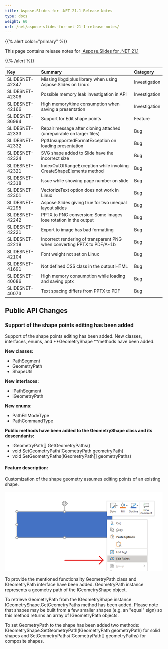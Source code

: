 ```yaml
---
title: Aspose.Slides for .NET 21.1 Release Notes
type: docs
weight: 60
url: /net/aspose-slides-for-net-21-1-release-notes/
---
```


{{% alert color="primary" %}} 

This page contains release notes for [ Aspose.Slides for .NET 21.1](https://www.nuget.org/packages/Aspose.Slides.NET/)

{{% /alert %}} 

|**Key**|**Summary**|**Category**|
| :- | :- | :- |
|SLIDESNET-42347|Missing libgdiplus library when using Aspose.Slides on Linux|Investigation|
|SLIDESNET-42306|Possible memory leak investigation in API|Investigation|
|SLIDESNET-42166|High memory/time consumption when saving a presentation|Investigation|
|SLIDESNET-36994|Support for Edit shape points|Feature|
|SLIDESNET-42333|Repair message after cloning attached (unrepairable on larger files)|Bug|
|SLIDESNET-42332|PptUnsupportedFormatException on loading presentation|Bug|
|SLIDESNET-42324|SVG shape added to Slide have the incorrect size|Bug|
|SLIDESNET-42321|IndexOutOfRangeException while invoking CreateShapeElements method|Bug|
|SLIDESNET-42318|Issue while showing page number on slide|Bug|
|SLIDESNET-42301|VectorizeText option does not work in Linux|Bug|
|SLIDESNET-42295|Aspose.Slides giving true for two unequal layout slides|Bug|
|SLIDESNET-42242|PPTX to PNG conversion: Some images lose rotation in the output|Bug|
|SLIDESNET-42221|Export to image has bad formatting|Bug|
|SLIDESNET-42219|Incorrect rendering of transparent PNG when converting PPTX to PDF/A-1b|Bug|
|SLIDESNET-42104|Font weight not set on Linux|Bug|
|SLIDESNET-41691|Not defined CSS class in the output HTML|Bug|
|SLIDESNET-40686|High memory consumption while loading and saving pptx|Bug|
|SLIDESNET-40073|Text spacing differs from PPTX to PDF|Bug|

## **Public API Changes**

### **Support of the shape points editing has been added** ###

Support of the shape points editing has been added. New classes, interfaces, enums, and **GeometryShape **methods have been added.

**New classes:**
- PathSegment
- GeometryPath
- ShapeUtil

**New interfaces:**
- IPathSegment
- IGeometryPath

**New enums:**
- PathFillModeType
- PathCommandType

**Public methods have been added to the GeometryShape class and its descendants:**  
- IGeometryPath[] GetGeometryPaths()
- void SetGeometryPath(IGeometryPath geometryPath)
- void SetGeometryPaths(IGeometryPath[] geometryPaths)

#### **Feature description:** ####

Customization of the shape geometry assumes editing points of an existing shape. 

![Edit shape points](1_editPoints_PP.png)

To provide the mentioned functionality GeometryPath class and IGeometryPath interface have been added. GeometryPath instance represents a geometry path of the IGeometryShape object. 

To retrieve GeometryPath from the IGeometryShape instance IGeometryShape.GetGeometryPaths method has been added. Please note that shapes may be built from a few smaller shapes (e.g. an "equal" sign) so this method returns an array of IGeometryPath objects. 

To set GeometryPath to the shape has been added two methods: 
IGeometryShape.SetGeometryPath(IGeometryPath geometryPath) for solid shapes and SetGeometryPaths(IGeometryPath[] geometryPaths) for composite shapes.
